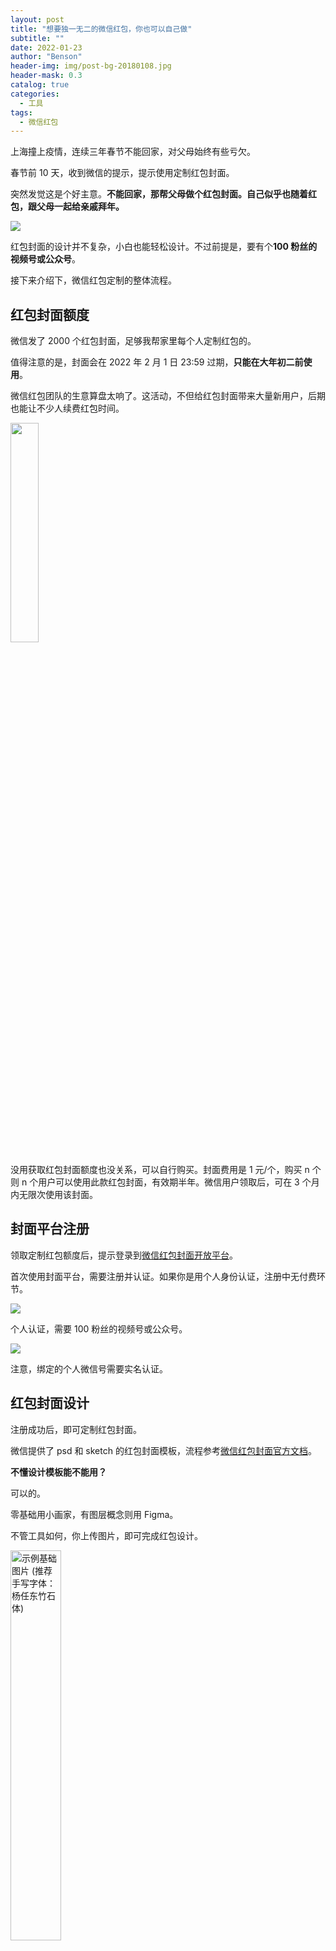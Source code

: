 ```yaml
---
layout: post
title: "想要独一无二的微信红包，你也可以自己做"
subtitle: ""
date: 2022-01-23
author: "Benson"
header-img: img/post-bg-20180108.jpg
header-mask: 0.3
catalog: true
categories:
  - 工具
tags:
  - 微信红包
---
```


上海撞上疫情，连续三年春节不能回家，对父母始终有些亏欠。

春节前 10 天，收到微信的提示，提示使用定制红包封面。

突然发觉这是个好主意。**不能回家，那帮父母做个红包封面。自己似乎也随着红包，跟父母一起给亲戚拜年。**

![](http://tc.seoipo.com/2022-05-05-16-09-01.png)

红包封面的设计并不复杂，小白也能轻松设计。不过前提是，要有个**100 粉丝的视频号或公众号**。

接下来介绍下，微信红包定制的整体流程。

## 红包封面额度

微信发了 2000 个红包封面，足够我帮家里每个人定制红包的。

值得注意的是，封面会在 2022 年 2 月 1 日 23:59 过期，**只能在大年初二前使用**。

微信红包团队的生意算盘太响了。这活动，不但给红包封面带来大量新用户，后期也能让不少人续费红包时间。

<img src="http://tc.seoipo.com/2022-05-05-16-09-18.png" width="30%">

没用获取红包封面额度也没关系，可以自行购买。封面费用是 1 元/个，购买 n 个则 n 个用户可以使用此款红包封面，有效期半年。微信用户领取后，可在 3 个月内无限次使用该封面。

## 封面平台注册

领取定制红包额度后，提示登录到[微信红包封面开放平台](https://cover.weixin.qq.com/)。

首次使用封面平台，需要注册并认证。如果你是用个人身份认证，注册中无付费环节。

![](http://tc.seoipo.com/2022-05-05-16-09-39.png)

个人认证，需要 100 粉丝的视频号或公众号。

![](http://tc.seoipo.com/2022-05-05-16-09-52.png)

注意，绑定的个人微信号需要实名认证。

## 红包封面设计

注册成功后，即可定制红包封面。

微信提供了 psd 和 sketch 的红包封面模板，流程参考[微信红包封面官方文档](https://cover.weixin.qq.com/cgi-bin/mmcover-bin/readtemplate?t=page/index#/doc?page=design&index=-1)。

**不懂设计模板能不能用？**

可以的。

零基础用小画家，有图层概念则用 Figma。

不管工具如何，你上传图片，即可完成红包设计。

<img src="http://tc.seoipo.com/2022-05-05-16-10-07.png" alt="示例基础图片 (推荐手写字体：杨任东竹石体)" width="40%">

图片不要使用网络创作，涉及版权容易被驳回。

## 封面注意事项

- 红包封面会展示公众号名称和头像。**名称一年可修改两次，头像一个月可申请修改 5 次**。我提交的是无关名字，也通过了。
- 红包审核需要 3 个工作日，距离春节也已经很近了。如果你想在春节使用定制红包，尽快申请审核三个红包封面，避免最后关头未通过。
- 如果微信红包封面中出现肖像，需要授权。不过，我提交的全家福拜年红包通过了。

  ![](http://tc.seoipo.com/2022-05-05-16-10-58.png)
